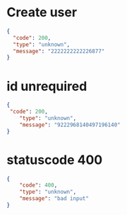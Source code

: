 # Create user

```json
{
  "code": 200,
  "type": "unknown",
  "message": "2222222222226877"
}
```
# id unrequired
```json
{
 "code": 200,
    "type": "unknown",
    "message": "9222968140497196140"
}
```
# statuscode 400
```json
{
    "code": 400,
    "type": "unknown",
    "message": "bad input"
}
```
